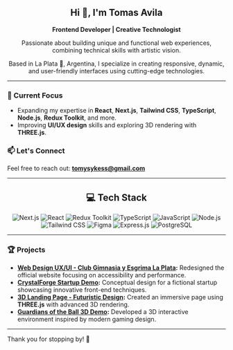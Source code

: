 <h2 align="center">Hi 👋, I'm Tomas Avila</h2>

<p align="center">
  <strong>Frontend Developer | Creative Technologist</strong>
</p>

<p align="center">
  Passionate about building unique and functional web experiences, combining technical skills with artistic vision.
</p>

<p align="center">
  Based in La Plata 🐺, Argentina, I specialize in creating responsive, dynamic, and user-friendly interfaces using cutting-edge technologies.
</p>

---

### 🌱 Current Focus
- Expanding my expertise in **React**, **Next.js**, **Tailwind CSS**, **TypeScript**, **Node.js**, **Redux Toolkit**, and more.  
- Improving **UI/UX design** skills and exploring 3D rendering with **THREE.js**.  

### 📫 Let's Connect
Feel free to reach out: **tomysykess@gmail.com**

---

<h2 align="center">💻 Tech Stack</h2>

<div align="center">
  
![Next.js](https://img.shields.io/badge/Next.js-000000?style=for-the-badge&logo=next.js&logoColor=white)
![React](https://img.shields.io/badge/React-61DAFB?style=for-the-badge&logo=react&logoColor=000)
![Redux Toolkit](https://img.shields.io/badge/Redux_Toolkit-764ABC?style=for-the-badge&logo=redux&logoColor=fff)
![TypeScript](https://img.shields.io/badge/TypeScript-007ACC?style=for-the-badge&logo=typescript&logoColor=white)
![JavaScript](https://img.shields.io/badge/JavaScript-F7DF1E?style=for-the-badge&logo=javascript&logoColor=000)
![Node.js](https://img.shields.io/badge/Node.js-339933?style=for-the-badge&logo=node.js&logoColor=fff)
![Tailwind CSS](https://img.shields.io/badge/Tailwind_CSS-38B2AC?style=for-the-badge&logo=tailwind-css&logoColor=white)
![Figma](https://img.shields.io/badge/Figma-F24E1E?style=for-the-badge&logo=figma&logoColor=white)
![Express.js](https://img.shields.io/badge/Express.js-000?style=for-the-badge&logo=express&logoColor=fff)
![PostgreSQL](https://img.shields.io/badge/PostgreSQL-336791?style=for-the-badge&logo=postgresql&logoColor=fff)

</div>

---

### 🏆 Projects
- **[Web Design UX/UI - Club Gimnasia y Esgrima La Plata](https://drive.google.com/file/d/1GXPGTotmDR2fMjCkdvifMyEUB0dawASz/view?usp=sharing):** Redesigned the official website focusing on accessibility and performance.  
- **[CrystalForge Startup Demo](https://www.linkedin.com/feed/update/urn:li:activity:7259597719604789248/):** Conceptual design for a fictional startup showcasing innovative front-end techniques.  
- **[3D Landing Page - Futuristic Design](https://www.linkedin.com/feed/update/urn:li:activity:7250901290883440640/):** Created an immersive page using **THREE.js** with advanced 3D rendering.  
- **[Guardians of the Ball 3D Demo](https://drive.google.com/file/d/1EuWFCZYeURbwM3hTFmvpN12QD9tZ5G3F/view?usp=sharing):** Developed a 3D interactive environment inspired by modern gaming design.  

---

Thank you for stopping by! 🌟

<!-- <img src=""> -->



